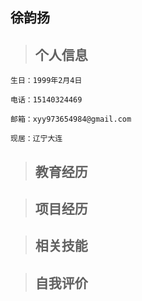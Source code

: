 徐韵扬
--------

> **个人信息**
> ------------

```
生日：1999年2月4日

电话：15140324469

邮箱：xyy973654984@gmail.com

现居：辽宁大连
```

> **教育经历**
> ------------


> **项目经历**
> ------------


> **相关技能**
> ------------


> **自我评价**
> ------------
